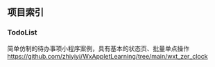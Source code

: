 ## 项目索引

### TodoList

简单仿制的待办事项小程序案例，具有基本的状态页、批量单点操作  
https://github.com/zhiyiyi/WxAppletLearning/tree/main/wxt_zer_clock

<br>
